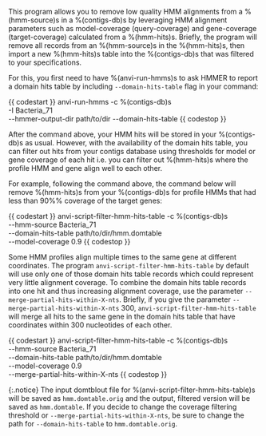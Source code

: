 This program allows you to remove low quality HMM alignments from a %(hmm-source)s in a %(contigs-db)s by leveraging HMM alignment parameters such as model-coverage (query-coverage) and gene-coverage (target-coverage) calculated from a %(hmm-hits)s. Briefly, the program will remove all records from an %(hmm-source)s in the %(hmm-hits)s, then import a new %(hmm-hits)s table into the %(contigs-db)s that was filtered to your specifications.

For this, you first need to have %(anvi-run-hmms)s to ask HMMER to report a domain hits table by including `--domain-hits-table` flag in your command:

{{ codestart }}
anvi-run-hmms -c %(contigs-db)s \
              -I Bacteria_71 \
              --hmmer-output-dir path/to/dir
              --domain-hits-table
{{ codestop }}

After the command above, your HMM hits will be stored in your %(contigs-db)s as usual. However, with the availability of the domain hits table, you can filter out hits from your contigs database using thresholds for model or gene coverage of each hit i.e. you can filter out %(hmm-hits)s where the profile HMM and gene align well to each other.

For example, following the command above, the command below will remove %(hmm-hits)s from your %(contigs-db)s for profile HMMs that had less than 90%% coverage of the target genes:

{{ codestart }}
anvi-script-filter-hmm-hits-table -c %(contigs-db)s \
                                  --hmm-source Bacteria_71 \
                                  --domain-hits-table path/to/dir/hmm.domtable \
                                  --model-coverage 0.9
{{ codestop }}

Some HMM profiles align multiple times to the same gene at different coordinates. The program `anvi-script-filter-hmm-hits-table` by default will use only one of those domain hits table records which could represent very little alignment coverage. To combine the domain hits table records into one hit and thus increasing alignment coverage, use the parameter `--merge-partial-hits-within-X-nts`. Briefly, if you give the parameter `--merge-partial-hits-within-X-nts` 300, `anvi-script-filter-hmm-hits-table` will merge all hits to the same gene in the domain hits table that have coordinates within 300 nucleotides of each other.  

{{ codestart }}
anvi-script-filter-hmm-hits-table -c %(contigs-db)s \
                                  --hmm-source Bacteria_71 \
                                  --domain-hits-table path/to/dir/hmm.domtable \
                                  --model-coverage 0.9 \
                                  --merge-partial-hits-within-X-nts
{{ codestop }}

{:.notice}
The input domtblout file for %(anvi-script-filter-hmm-hits-table)s will be saved as `hmm.domtable.orig` and the output, filtered version will be saved as `hmm.domtable`. If you decide to change the coverage filtering threshold or `--merge-partial-hits-within-X-nts`, be sure to change the path for `--domain-hits-table`  to `hmm.domtable.orig`.